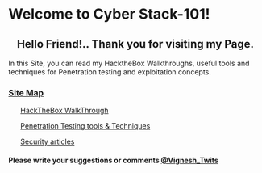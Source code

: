 <head>
<h1>Welcome to Cyber Stack-101!</h1>
</head>
<body>
<h2><center>Hello Friend!.. Thank you for visiting my Page.</center></h2>

<p>In this Site, you can read my HacktheBox Walkthroughs, useful tools and techniques for Penetration testing and exploitation concepts.</p>

<h3><u>Site Map</u></h3>

</body>

<ul><a href="HTB Writeups/HackTheBox Wlakthrough">HackTheBox WalkThrough</a></ul>
<ul><a href="">Penetration Testing tools & Techniques</a></ul>
<ul><a href="">Security articles</a></ul>

<footer>
<h4>Please write your suggestions or comments <a href="https://twitter.com/Vignesh_Twits">@Vignesh_Twits</a></h4>
</footer>

 
